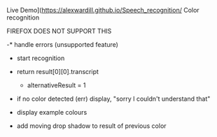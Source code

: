 Live Demo](https://alexwardill.github.io/Speech_recognition/
Color recognition

FIREFOX DOES NOT SUPPORT THIS

-* handle errors (unsupported feature)

- start recognition
- return result[0][0].transcript
    - alternativeResult = 1
- if no color detected (err) display, "sorry I couldn't understand that"


- display example colours



- add moving drop shadow to result of previous color
